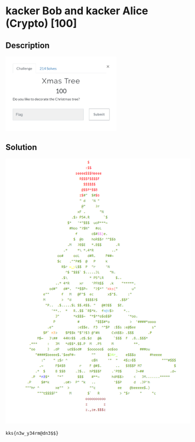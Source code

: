 # kacker Bob and kacker Alice (Crypto) \[100\]

## __Description__

<img src="chall.png" width="300">

## __Solution__

<img src="xmas_tree.png" width="500">

```
kks{n3w_y34rm@dn3$$}
```
